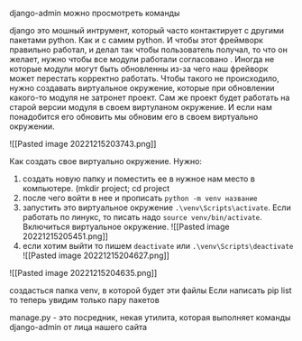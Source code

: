 django-admin можно просмотреть команды

django это мошный интрумент, который часто контактирует с другими пакетами python. Как и с самим python. И чтобы этот фреймворк правильно работал, и делал так чтобы пользователь получал, то что он желает, нужно чтобы все модули работали согласовано . Иногда не которые модули могут быть обновленны из-за чего наш фрейворк может перестать корректно работать. Чтобы такого не происходило, нужно создавать виртуальное окружение, которые при обновлении какого-то модуля не затронет проект. Сам же проект будет работать на старой версии модуля в своем виртуланом окружение. И если нам понадобится его обновить мы обновим его в своем виртуально окружении.

![[Pasted image 20221215203743.png]]

Как создать свое виртуально окружение. Нужно:
1) создать новую папку и поместить ее в нужное нам место в компьютере. (mkdir project; cd project 
2) после чего войти в нее и прописать `python -m venv название` 
3) запустить это виртуальное окружение `.\venv\Scripts\activate`. Если работать по линукс, то писать надо `source venv/bin/activate`. Включиться виртуальное окружение.
![[Pasted image 20221215205451.png]]
5) если хотим выйти то пишем `deactivate` или `.\venv\Scripts\deactivate`
![[Pasted image 20221215204627.png]]

![[Pasted image 20221215204635.png]]

создасться папка venv, в которой будет эти файлы
Если написать pip list то теперь увидим только пару пакетов

manage.py - это посредник, некая утилита, которая выполняет команды django-admin от лица нашего сайта

